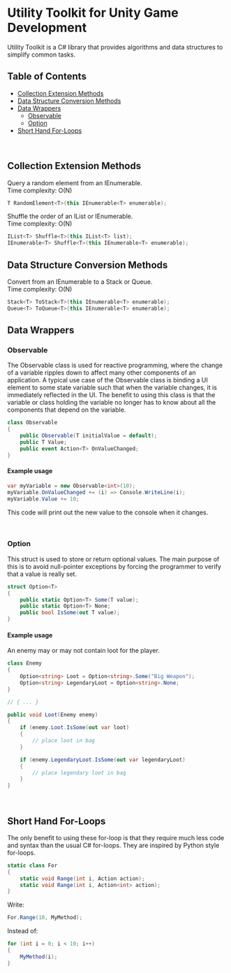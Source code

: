 # Utility Toolkit for Unity Game Development

Utility Toolkit is a C# library that provides algorithms 
and data structures to simplify common tasks.

## Table of Contents
- [Collection Extension Methods](#collection-extension-methods)
- [Data Structure Conversion Methods](#data-structure-conversion-methods)
- [Data Wrappers](#data-wrappers)
    - [Observable<T>](#observable)
    - [Option<T>](#option)
- [Short Hand For-Loops](#short-hand-for-loops)

<br>

## Collection Extension Methods

Query a random element from an IEnumerable.  
Time complexity: O(N)

```csharp
T RandomElement<T>(this IEnumerable<T> enumerable);
```

Shuffle the order of an IList or IEnumerable.  
Time complexity: O(N)

```csharp
IList<T> Shuffle<T>(this IList<T> list);
IEnumerable<T> Shuffle<T>(this IEnumerable<T> enumerable);
```

## Data Structure Conversion Methods

Convert from an IEnumerable to a Stack<T> or Queue<T>.  
Time complexity: O(N)

```csharp
Stack<T> ToStack<T>(this IEnumerable<T> enumerable);
Queue<T> ToQueue<T>(this IEnumerable<T> enumerable);
```

## Data Wrappers

### Observable<T>

The Observable<T> class is used for reactive programming, where
the change of a variable ripples down to affect many other components 
of an application. A typical use case of the Observable<T> class
is binding a UI element to some state variable such that when 
the variable changes, it is immediately reflected in the UI. The 
benefit to using this class is that the variable or class holding
the variable no longer has to know about all the components that 
depend on the variable. 

```csharp
class Observable
{
    public Observable(T initialValue = default);
    public T Value;
    public event Action<T> OnValueChanged;
}
```

#### Example usage

```csharp
var myVariable = new Observable<int>(10);
myVariable.OnValueChanged += (i) => Console.WriteLine(i);
myVariable.Value += 10;
```

This code will print out the new value to the console when it changes. 

<br>

### Option

This struct is used to store or return optional values. The main purpose of
this is to avoid null-pointer exceptions by forcing the programmer to verify
that a value is really set. 

```csharp
struct Option<T>
{
    public static Option<T> Some(T value);
    public static Option<T> None;
    public bool IsSome(out T value);
}
```

#### Example usage

An enemy may or may not contain loot for the player. 

```csharp
class Enemy 
{ 
    Option<string> Loot = Option<string>.Some("Big Weapon");
    Option<string> LegendaryLoot = Option<string>.None;
}

// { ... } 

public void Loot(Enemy enemy)
{
    if (enemy.Loot.IsSome(out var loot) 
    {
        // place loot in bag
    }

    if (enemy.LegendaryLoot.IsSome(out var legendaryLoot) 
    {
        // place legendary loot in bag
    }
}
```

<br>

## Short Hand For-Loops

The only benefit to using these for-loop is
that they require much less code and syntax than the usual
C# for-loops. They are inspired by Python style for-loops.

```csharp
static class For
{
    static void Range(int i, Action action);
    static void Range(int i, Action<int> action);
}
```

Write:    

```csharp
For.Range(10, MyMethod);
```

Instead of:

```csharp
for (int i = 0; i < 10; i++)
{
    MyMethod(i);
}
```
